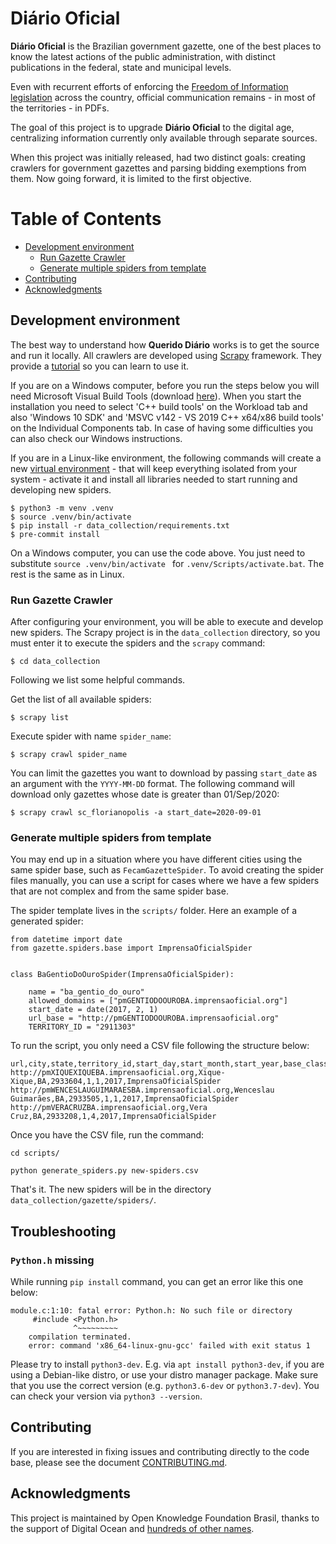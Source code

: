 # Diário Oficial

**Diário Oficial** is the Brazilian government gazette, one of the best places to know the latest actions of the public administration, with distinct publications in the federal, state and municipal levels.

Even with recurrent efforts of enforcing the [Freedom of Information legislation](http://www.acessoainformacao.gov.br/assuntos/conheca-seu-direito/principais-aspectos/principais-aspectos) across the country, official communication remains - in most of the territories - in PDFs.

The goal of this project is to upgrade **Diário Oficial** to the digital age, centralizing information currently only available through separate sources.

When this project was initially released, had two distinct goals: creating crawlers for government gazettes and parsing bidding exemptions from them. Now going forward, it is limited to the first objective.

Table of Contents
=================
  * [Development environment](#development-environment)
    * [Run Gazette Crawler](#run-gazette-crawler)
    * [Generate multiple spiders from template](#generate-multiple-spiders-from-template)
  * [Contributing](#contributing)
  * [Acknowledgments](#acknowledgments)

## Development environment

The best way to understand how **Querido Diário** works is to get the source
and run it locally. All crawlers are developed using [Scrapy](https://scrapy.org)
framework. They provide a [tutorial](https://docs.scrapy.org/en/latest/intro/tutorial.html)
so you can learn to use it.

If you are on a Windows computer, before you run the steps below you will need Microsoft Visual Build Tools (download [here](https://visualstudio.microsoft.com/thank-you-downloading-visual-studio/)). When you start the installation you need to select 'C++ build tools' on the Workload tab and also 'Windows 10 SDK' and 'MSVC v142 - VS 2019 C++ x64/x86 build tools' on the Individual Components tab. In case of having some difficulties you can also check our Windows instructions.

If you are in a Linux-like environment, the following commands will create a new
[virtual environment](https://docs.python.org/3/library/venv.html) - that will keep
everything isolated from your system - activate it and install all libraries needed
to start running and developing new spiders.

```console
$ python3 -m venv .venv
$ source .venv/bin/activate
$ pip install -r data_collection/requirements.txt
$ pre-commit install
```

On a Windows computer, you can use the code above. You just need to substitute ```source .venv/bin/activate ``` for ```.venv/Scripts/activate.bat```. The rest is the same as in Linux.

### Run Gazette Crawler

After configuring your environment, you will be able to execute and develop new spiders.
The Scrapy project is in the `data_collection` directory, so you must enter it to execute the
spiders and the `scrapy` command:

```console
$ cd data_collection
```

Following we list some helpful commands.

Get the list of all available spiders:

```console
$ scrapy list
```

Execute spider with name `spider_name`:

```console
$ scrapy crawl spider_name
```

You can limit the gazettes you want to download by passing `start_date` as an argument with the `YYYY-MM-DD` format. The
following command will download only gazettes whose date is greater than 01/Sep/2020:

```console
$ scrapy crawl sc_florianopolis -a start_date=2020-09-01
```

### Generate multiple spiders from template

You may end up in a situation where you have different cities using the same spider base,
such as `FecamGazetteSpider`. To avoid creating the spider files manually, you can use a script
for cases where we have a few spiders that are not complex and from the same spider base.

The spider template lives in the `scripts/` folder. Here an example of a generated spider:

```
from datetime import date
from gazette.spiders.base import ImprensaOficialSpider


class BaGentioDoOuroSpider(ImprensaOficialSpider):

    name = "ba_gentio_do_ouro"
    allowed_domains = ["pmGENTIODOOUROBA.imprensaoficial.org"]
    start_date = date(2017, 2, 1)
    url_base = "http://pmGENTIODOOUROBA.imprensaoficial.org"
    TERRITORY_ID = "2911303"
```

To run the script, you only need a CSV file following the structure below:

```
url,city,state,territory_id,start_day,start_month,start_year,base_class
http://pmXIQUEXIQUEBA.imprensaoficial.org,Xique-Xique,BA,2933604,1,1,2017,ImprensaOficialSpider
http://pmWENCESLAUGUIMARAESBA.imprensaoficial.org,Wenceslau Guimarães,BA,2933505,1,1,2017,ImprensaOficialSpider
http://pmVERACRUZBA.imprensaoficial.org,Vera Cruz,BA,2933208,1,4,2017,ImprensaOficialSpider
```

Once you have the CSV file, run the command:

```
cd scripts/

python generate_spiders.py new-spiders.csv
```

That's it. The new spiders will be in the directory `data_collection/gazette/spiders/`.

## Troubleshooting

### `Python.h` missing

While running `pip install` command, you can get an error like this one below:

```
module.c:1:10: fatal error: Python.h: No such file or directory
     #include <Python.h>
              ^~~~~~~~~~
    compilation terminated.
    error: command 'x86_64-linux-gnu-gcc' failed with exit status 1
```

Please try to install `python3-dev`. E.g. via `apt install python3-dev`, if you
are using a Debian-like distro, or use your distro manager package. Make sure that
you use the correct version (e.g. `python3.6-dev` or `python3.7-dev`). You can
check your version via `python3 --version`.

## Contributing

If you are interested in fixing issues and contributing directly to the code base, please see the document [CONTRIBUTING.md](CONTRIBUTING.md).

## Acknowledgments

This project is maintained by Open Knowledge Foundation Brasil, thanks to the support of Digital Ocean and [hundreds of other names](https://serenata.ai/en/about/).
